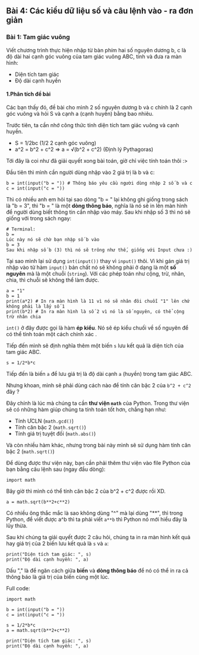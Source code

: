 ## Bài 4: Các kiểu dữ liệu số và câu lệnh vào - ra đơn giản

### Bài 1: Tam giác vuông
Viết chương trình thực hiện nhập từ bàn phím hai số nguyên dương b, c là độ dài hai cạnh góc vuông của tam giác vuông ABC, tính và đưa ra màn hình:
- Diện tích tam giác
- Độ dài cạnh huyền
#### 1.Phân tích đề bài
Các bạn thấy đó, đề bài cho mình 2 số nguyên dương b và c chính là 2 cạnh góc vuông và hỏi S và cạnh a (cạnh huyền) bằng bao nhiêu.

Trước tiên, ta cần nhớ công thức tính diện tích tam giác vuông và cạnh huyền.

- S = 1/2bc (1/2 2 cạnh góc vuông)
- a^2 = b^2 + c^2 => a = √(b^2 + c^2) (Định lý Pythagoras)

Tới đây là coi như đã giải quyết xong bài toán, giờ chỉ việc tính toán thôi :> 

Đầu tiên thì mình cần người dùng nhập vào 2 giá trị là b và c:
```
b = int(input("b = ")) # Thông báo yêu cầu người dùng nhập 2 số b và c
c = int(input("c = "))
```

Thì có nhiều anh em hỏi tại sao dòng "b = " lại không ghi giống trong sách là "b = 3", thì "b = " là một **dòng thông báo**, nghĩa là nó sẽ in lên màn hình để người dùng biết thông tin cần nhập vào máy. Sau khi nhập số 3 thì nó sẽ giống với trong sách ngay:

```
# Terminal:
b = 
Lúc này nó sẽ chờ bạn nhập số b vào
b = 3
Sau khi nhập số b (3) thì nó sẽ trông như thế, giống với Input chưa :)
```

Tại sao mình lại sử dụng `int(input())` thay vì `input()` thôi. Vì khi gán giá trị nhập vào từ hàm `input()` bản chất nó sẽ không phải ở dạng là một **số nguyên** mà là một chuỗi (`string`). Với các phép toán như cộng, trừ, nhân, chia, thì chuỗi sẽ không thể làm được.
```
a = "1"
b = 1
print(a*2) # In ra màn hình là 11 vì nó sẽ nhân đôi chuỗi "1" lên chứ không phải là lấy số 1
print(b*2) # In ra màn hình là số 2 vì nó là số nguyên, có thể cộng trừ nhân chia
```

`int()` ở đây được gọi là hàm **ép kiểu**. Nó sẽ ép kiểu chuối về số nguyên để có thể tính toán một cách chính xác .

Tiếp đến mình sẽ định nghĩa thêm một biến `s` lưu kết quả là diện tích của tam giác ABC.

```
s = 1/2*b*c
```

Tiếp đến là biến `a` để lưu giá trị là độ dài cạnh `a` (huyền) trong tam giác ABC.

Nhưng khoan, mình sẽ phải dùng cách nào để tính căn bậc 2 của `b^2 + c^2` đây ?

Đây chính là lúc mà chúng ta cần **thư viện `math`** của Python. Trong thư viện sẽ có những hàm giúp chúng ta tính toán tốt hơn, chẳng hạn như:
- Tính ƯCLN (`math.gcd()`)
- Tính căn bậc 2 (`math.sqrt()`)
- Tính giá trị tuyệt đối (`math.abs()`)

Và còn nhiều hàm khác, nhưng trong bài này mình sẽ sử dụng hàm tính căn bậc 2 (`math.sqrt()`)

Để dùng được thư viện này, bạn cần phải thêm thư viện vào file Python của bạn bằng câu lệnh sau (ngay đầu dòng):

`import math`

Bây giờ thì mình có thể tính căn bậc 2 của b^2 + c^2 được rồi XD.

`a = math.sqrt(b**2+c**2)`

Có nhiều ông thắc mắc là sao không dùng "^" mà lại dùng "**", thì trong Python, để viết được a^b thì ta phải viết `a**b` thì Python nó mới hiểu đây là lũy thừa.

Sau khi chúng ta giải quyết được 2 câu hỏi, chúng ta in ra màn hình kết quả hay giá trị của 2 biến lưu kết quả là `s` và `a`:

```
print("Diện tích tam giác: ", s)
print("Độ dài cạnh huyền: ", a)
```

Dấu "," là để ngăn cách giữa **biến** và **dòng thông báo** để nó có thể in ra cả thông báo là giá trị của biến cùng một lúc.

Full code: 
```
import math

b = int(input("b = "))
c = int(input("c = "))

s = 1/2*b*c
a = math.sqrt(b**2+c**2)

print("Diện tích tam giác: ", s)
print("Độ dài cạnh huyền: ", a)
```